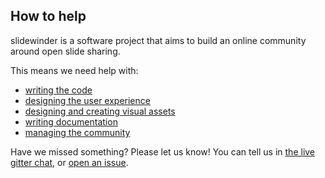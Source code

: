 ## How to help

slidewinder is a software project that aims to build an online community around open slide sharing.

This means we need help with:

- [writing the code](how_to_help/code.html)
- [designing the user experience](how_to_help/ux.html)
- [designing and creating visual assets](how_to_help/graphic_design.html)
- [writing documentation](how_to_help/documentation.html)
- [managing the community](how_to_help/community.html)

Have we missed something? Please let us know! You can tell us in [the live gitter chat](https://gitter.im/slidewinder/slidewinder), or [open an issue](https://github.com/slidewinder/docs/issues).

